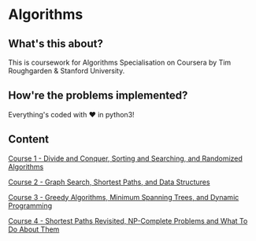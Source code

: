 # Algorithms

## What's this about?
This is coursework for Algorithms Specialisation on Coursera by Tim Roughgarden & Stanford University.

## How're the problems implemented?
Everything's coded with ❤️ in python3!

## Content

[Course 1 - Divide and Conquer, Sorting and Searching, and Randomized Algorithms](https://github.com/pranjalverma/Algorithms/tree/master/Course%201)

[Course 2 - Graph Search, Shortest Paths, and Data Structures](https://github.com/pranjalverma/Algorithms/tree/master/Course%202)

[Course 3 - Greedy Algorithms, Minimum Spanning Trees, and Dynamic Programming](https://github.com/pranjalverma/Algorithms/tree/master/Course%203)

[Course 4 - Shortest Paths Revisited, NP-Complete Problems and What To Do About Them](https://github.com/pranjalverma/Algorithms/tree/master/Course%204)
